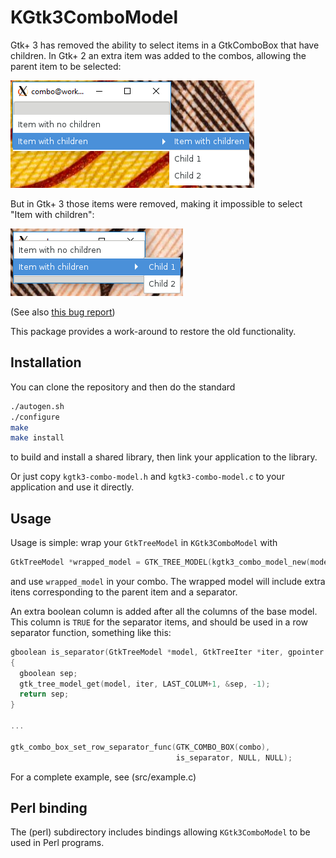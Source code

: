 # KGtk3ComboModel

Gtk+ 3 has removed the ability to select items in a GtkComboBox that have children. In Gtk+ 2 an extra item was added to the combos, allowing the parent item to be selected:

![Combo in Gtk+ 2](gtk2.png)

But in Gtk+ 3 those items were removed, making it impossible to select "Item with children":

![Combo in Gtk+ 3](gtk3.png)

(See also [this bug report](https://gitlab.gnome.org/GNOME/gtk/issues/1229))

This package provides a work-around to restore the old functionality.


## Installation

You can clone the repository and then do the standard

```sh
./autogen.sh
./configure
make
make install
```

to build and install a shared library, then link your application to the library.

Or just copy `kgtk3-combo-model.h` and `kgtk3-combo-model.c` to your application and use it directly.


## Usage

Usage is simple: wrap your `GtkTreeModel` in `KGtk3ComboModel` with

```c
GtkTreeModel *wrapped_model = GTK_TREE_MODEL(kgtk3_combo_model_new(model));
```

and use `wrapped_model` in your combo. The wrapped model will include extra itens corresponding to the parent item and a separator.

An extra boolean column is added after all the columns of the base model. This column is `TRUE` for the separator items, and should be used in a row separator function, something like this:

```c
gboolean is_separator(GtkTreeModel *model, GtkTreeIter *iter, gpointer data)
{
  gboolean sep;
  gtk_tree_model_get(model, iter, LAST_COLUM+1, &sep, -1);
  return sep;
}

...

gtk_combo_box_set_row_separator_func(GTK_COMBO_BOX(combo),
                                     is_separator, NULL, NULL);
```

For a complete example, see (src/example.c)


## Perl binding

The (perl) subdirectory includes bindings allowing `KGtk3ComboModel` to be used in Perl programs.
